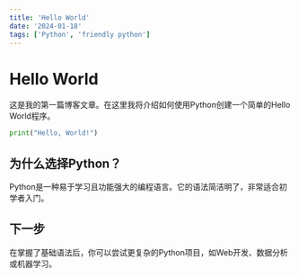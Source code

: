 ```yaml
---
title: 'Hello World'
date: '2024-01-18'
tags: ['Python', 'friendly python']
---
```


# Hello World

这是我的第一篇博客文章。在这里我将介绍如何使用Python创建一个简单的Hello World程序。

```python
print("Hello, World!")
```

## 为什么选择Python？

Python是一种易于学习且功能强大的编程语言。它的语法简洁明了，非常适合初学者入门。

## 下一步

在掌握了基础语法后，你可以尝试更复杂的Python项目，如Web开发、数据分析或机器学习。